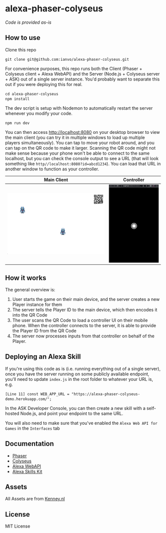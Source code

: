 # alexa-phaser-colyseus

*Code is provided as-is*

## How to use
Clone this repo
```
git clone git@github.com:ianvo/alexa-phaser-colyseus.git
```
For convenience purposes, this repo runs both the Client (Phaser + Colyseus client + Alexa WebAPI) and the Server (Node.js + Colyseus server + ASK) out of a single server instance. You'd probably want to separate this out if you were deploying this for real.

```
cd alexa-phaser-colyseus
npm install
```
The dev script is setup with Nodemon to automatically restart the server whenever you modify your code.
```
npm run dev
```
You can then access [http://localhost:8080](http://localhost:8080) on your desktop browser to view the main client (you can try it in multiple windows to load up multiple players simultaneously). You can tap to move your robot around, and you can tap on the QR code to make it larger. Scanning the QR code might not make sense because your phone won't be able to connect to the same localhost, but you can check the console output to see a URL (that will look something like `http//localhost:8080?id=abcd1234`). You can load that URL in another window to function as your controller. 

| Main Client | Controller |
| - | - |
| ![alt](game.png) | ![alt](controller.png) |

## How it works
The general overview is:
1. User starts the game on their main device, and the server creates a new Player instance for them
2. The server tells the Player ID to the main device, which then encodes it into the QR Code
3. The user scans the QR Code to load a controller UI on their mobile phone. When the controller connects to the server, it is able to provide the Player ID from the QR Code
4. The server now processes inputs from that controller on behalf of the Player.

## Deploying an Alexa Skill
If you're using this code as is (i.e. running everything out of a single server), once you have the server running on some publicly available endpoint, you'll need to update `index.js` in the root folder to whatever your URL is, e.g.
```
[Line 11] const WEB_APP_URL = "https://alexa-phaser-colyseus-demo.herokuapp.com/";
```
In the ASK Developer Console, you can then create a new skill with a self-hosted Node.js, and point your endpoint to the same URL.

You will also need to make sure that you've enabled the `Alexa Web API for Games` in the `Interfaces` tab

## Documentation

- [Phaser](https://photonstorm.github.io/phaser3-docs/index.html)
- [Colyseus](https://docs.colyseus.io/)
- [Alexa WebAPI](https://developer.amazon.com/en-US/docs/alexa/web-api-for-games/alexa-games-about.html)
- [Alexa Skills Kit](https://developer.amazon.com/en-US/alexa/alexa-skills-kit)

## Assets
All Assets are from [Kenney.nl](https://www.kenney.nl/)

## License

MIT License
